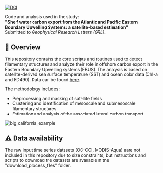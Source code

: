 [![DOI](https://zenodo.org/badge/970529805.svg)](https://doi.org/10.5281/zenodo.15266662)

Code and analysis used in the study:  
**"Shelf water carbon export from the Atlantic and Pacific Eastern Boundary Upwelling Systems: a satellite-based estimation"**  
Submitted to *Geophysical Research Letters (GRL)*.

## 📖 Overview

This repository contains the core scripts and routines used to detect filamentary structures and analyze their role in offshore carbon export in the Eastern Boundary Upwelling systems (EBUS). The analysis is based on satellite-derived sea surface temperature (SST) and ocean color data (Chl-a and KD490). Data can be found [here](https://zenodo.org/records/15194632).

The methodology includes:
- Preprocessing and masking of satellite fields  
- Clustering and identification of mesoscale and submesoscale filamentary structures
- Estimation and analysis of the associated lateral carbon transport

![big_california_example](https://github.com/user-attachments/assets/d3195d68-3d65-46c9-9091-4f35384650bc)

## ⚠️ Data availability

The raw input time series datasets (OC-CCI, MODIS-Aqua) aare not included in this repository due to size constraints, but instructions and scripts to download the datasets are available in the "download_process_files" folder.
